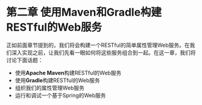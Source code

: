# 第二章 使用Maven和Gradle构建RESTful的Web服务

正如前面章节提到的，我们将会构建一个RESTful的简单属性管理Web服务。在我们深入实现之前，让我们先看一眼如何将这些服务组合到一起。在这一章，我们将讨论下面话题：

* 使用**Apache Maven**构建RESTful的Web服务
* 使用**Gradle**构建RESTful的Web服务
* 组织我们的属性管理Web服务
* 运行和调试一个基于Spring的Web服务

